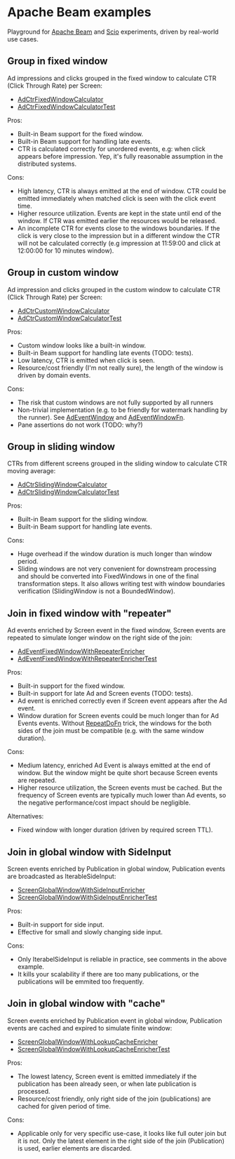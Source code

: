 # Apache Beam examples

Playground for [Apache Beam](https://beam.apache.org) and 
[Scio](https://github.com/spotify/scio) experiments,
driven by real-world use cases.

## Group in fixed window

Ad impressions and clicks grouped in the fixed window to calculate CTR (Click Through Rate) per Screen:

* [AdCtrFixedWindowCalculator](src/main/scala/org/mkuthan/beam/examples/AdCtrFixedWindowCalculator.scala)
* [AdCtrFixedWindowCalculatorTest](src/test/scala/org/mkuthan/example/beam/AdCtrFixedWindowCalculatorTest.scala)

Pros:

* Built-in Beam support for the fixed window.
* Built-in Beam support for handling late events.
* CTR is calculated correctly for unordered events, e.g: when click appears before impression.
Yep, it's fully reasonable assumption in the distributed systems.

Cons:

* High latency, CTR is always emitted at the end of window. 
CTR could be emitted immediately when matched click is seen with the click event time.
* Higher resource utilization. Events are kept in the state until end of the window.
If CTR was emitted earlier the resources would be released.
* An incomplete CTR for events close to the windows boundaries.
If the click is very close to the impression but in a different window the CTR will not be calculated correctly
(e.g impression at 11:59:00 and click at 12:00:00 for 10 minutes window).

## Group in custom window

Ad impression and clicks grouped in the custom window to calculate CTR (Click Through Rate) per Screen:

* [AdCtrCustomWindowCalculator](src/main/scala/org/mkuthan/beam/examples/AdCtrCustomWindowCalculator.scala)
* [AdCtrCustomWindowCalculatorTest](src/test/scala/org/mkuthan/example/beam/AdCtrCustomWindowCalculatorTest.scala)

Pros:

* Custom window looks like a built-in window.
* Built-in Beam support for handling late events (TODO: tests).
* Low latency, CTR is emitted when click is seen.
* Resource/cost friendly (I'm not really sure), the length of the window is driven by domain events.

Cons:
* The risk that custom windows are not fully supported by all runners
* Non-trivial implementation (e.g. to be friendly for watermark handling by the runner).
See [AdEventWindow](src/main/scala/org/mkuthan/beam/examples/AdEventWindow.scala) and [AdEventWindowFn](src/main/scala/org/mkuthan/beam/examples/AdEventWindowFn.scala).
* Pane assertions do not work (TODO: why?)

## Group in sliding window

CTRs from different screens grouped in the sliding window to calculate CTR moving average:

* [AdCtrSlidingWindowCalculator](src/main/scala/org/mkuthan/beam/examples/AdCtrSlidingWindowCalculator.scala)
* [AdCtrSlidingWindowCalculatorTest](src/test/scala/org/mkuthan/beam/examples/AdCtrSlidingWindowCalculatorTest.scala)

Pros:
* Built-in Beam support for the sliding window.
* Built-in Beam support for handling late events.

Cons:
* Huge overhead if the window duration is much longer than window period.
* Sliding windows are not very convenient for downstream processing and should be converted into FixedWindows in one of the final transformation steps.
It also allows writing test with window boundaries verification (SlidingWindow is not a BoundedWindow).  

## Join in fixed window with "repeater"

Ad events enriched by Screen event in the fixed window, Screen events are repeated to simulate longer window on the right side of the join:

* [AdEventFixedWindowWithRepeaterEnricher](src/main/scala/org/mkuthan/beam/examples/AdEventFixedWindowWithRepeaterEnricher.scala)
* [AdEventFixedWindowWithRepeaterEnricherTest](src/test/scala/org/mkuthan/beam/examples/AdEventFixedWindowWithRepeaterEnricherTest.scala)

Pros:

* Built-in support for the fixed window.
* Built-in support for late Ad and Screen events (TODO: tests).
* Ad event is enriched correctly even if Screen event appears after the Ad event.
* Window duration for Screen events could be much longer than for Ad Events events.
Without [RepeatDoFn](src/main/scala/org/mkuthan/beam/examples/RepeatDoFn.scala) trick, 
the windows for the both sides of the join must be compatible (e.g. with the same window duration).

Cons:

* Medium latency, enriched Ad Event is always emitted at the end of window.
But the window might be quite short because Screen events are repeated.
* Higher resource utilization, the Screen events must be cached. 
But the frequency of Screen events are typically much lower than Ad events, so 
the negative performance/cost impact should be negligible.

Alternatives:

* Fixed window with longer duration (driven by required screen TTL). 

## Join in global window with SideInput

Screen events enriched by Publication in global window, Publication events are broadcasted as IterableSideInput:

* [ScreenGlobalWindowWithSideInputEnricher](src/main/scala/org/mkuthan/beam/examples/ScreenGlobalWindowWithSideInputEnricher.scala)
* [ScreenGlobalWindowWithSideInputEnricherTest](src/test/scala/org/mkuthan/beam/examples/ScreenGlobalWindowWithSideInputEnricherTest.scala)

Pros:

* Built-in support for side input.
* Effective for small and slowly changing side input.

Cons:

* Only IterabelSideInput is reliable in practice, see comments in the above example.
* It kills your scalability if there are too many publications, or the publications will be emmited too frequently.   

## Join in global window with "cache"

Screen events enriched by Publication event in global window, Publication events are cached and expired to simulate finite window:

* [ScreenGlobalWindowWithLookupCacheEnricher](src/main/scala/org/mkuthan/beam/examples/ScreenGlobalWindowWithLookupCacheEnricher.scala)
* [ScreenGlobalWindowWithLookupCacheEnricherTest](src/test/scala/org/mkuthan/beam/examples/ScreenGlobalWindowWithLookupCacheEnricherTest.scala)

Pros:

* The lowest latency, Screen event is emitted immediately if the publication has been already seen, 
or when late publication is processed.
* Resource/cost friendly, only right side of the join (publications) are cached for given period of time.

Cons:

* Applicable only for very specific use-case, it looks like full outer join but it is not. 
Only the latest element in the right side of the join (Publication) is used, earlier elements are discarded.

